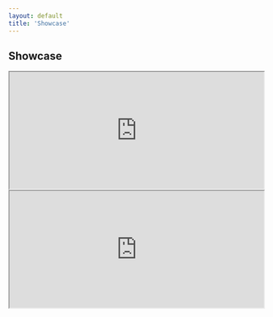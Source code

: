 ```yaml
---
layout: default
title: 'Showcase'
---
```


## Showcase

<iframe 
  src="https://open.spotify.com/embed/show/7Ewd7bSxDH4dbvkfT6YCt2?utm_source=generator"
  title="Spotify: Voices That Cook"
  width="100%" 
  height="232" 
  allowfullscreen
  allow="autoplay; clipboard-write; encrypted-media; fullscreen; picture-in-picture"
  loading="lazy"
></iframe>

<iframe 
  src="https://open.spotify.com/embed/show/1dX36qipnRNBGu1MYpvHcA?utm_source=generator"
  title="Spotify: One Shots: D&D Character Podcast"
  width="100%" 
  height="232"  
  allowfullscreen
  allow="autoplay; clipboard-write; encrypted-media; fullscreen; picture-in-picture"
  loading="lazy"
></iframe>
        
